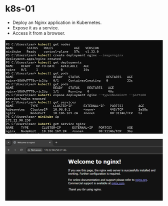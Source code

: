# k8s-01

- Deploy an Nginx application in Kubernetes.
- Expose it as a service.
- Access it from a browser.

![commands](ss/01.png "k8s commands")

![browser](ss/02.png "nginx server browser")
